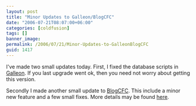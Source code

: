 ```yaml
---
layout: post
title: "Minor Updates to Galleon/BlogCFC"
date: "2006-07-21T08:07:00+06:00"
categories: [coldfusion]
tags: []
banner_image: 
permalink: /2006/07/21/Minor-Updates-to-GalleonBlogCFC
guid: 1417
---
```


I've made two small updates today. First, I fixed the database scripts in <a href="http://ray.camdenfamily.com/projects/galleon">Galleon</a>. If you last upgrade went ok, then you need not worry about getting this version.

Secondly I made another small update to <a href="http://ray.camdenfamily.com/projects/blogcfc">BlogCFC</a>. This include a minor new feature and a few small fixes. More details may be found <a href="http://www.blogcfc.com/index.cfm/2006/7/21/BlogCFC-51003-Released">here</a>.